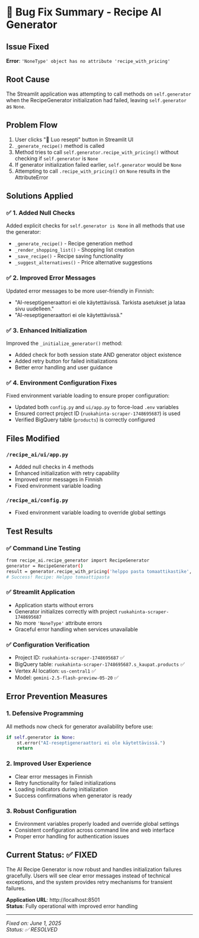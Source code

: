 # 🐛 Bug Fix Summary - Recipe AI Generator

## Issue Fixed
**Error**: `'NoneType' object has no attribute 'recipe_with_pricing'`

## Root Cause
The Streamlit application was attempting to call methods on `self.generator` when the RecipeGenerator initialization had failed, leaving `self.generator` as `None`.

## Problem Flow
1. User clicks "🚀 Luo resepti" button in Streamlit UI
2. `_generate_recipe()` method is called
3. Method tries to call `self.generator.recipe_with_pricing()` without checking if `self.generator` is `None`
4. If generator initialization failed earlier, `self.generator` would be `None`
5. Attempting to call `.recipe_with_pricing()` on `None` results in the AttributeError

## Solutions Applied

### ✅ 1. Added Null Checks
Added explicit checks for `self.generator is None` in all methods that use the generator:

- `_generate_recipe()` - Recipe generation method
- `_render_shopping_list()` - Shopping list creation  
- `_save_recipe()` - Recipe saving functionality
- `_suggest_alternatives()` - Price alternative suggestions

### ✅ 2. Improved Error Messages
Updated error messages to be more user-friendly in Finnish:
- "AI-reseptigeneraattori ei ole käytettävissä. Tarkista asetukset ja lataa sivu uudelleen."
- "AI-reseptigeneraattori ei ole käytettävissä."

### ✅ 3. Enhanced Initialization
Improved the `_initialize_generator()` method:
- Added check for both session state AND generator object existence
- Added retry button for failed initializations
- Better error handling and user guidance

### ✅ 4. Environment Configuration Fixes
Fixed environment variable loading to ensure proper configuration:
- Updated both `config.py` and `ui/app.py` to force-load `.env` variables
- Ensured correct project ID (`ruokahinta-scraper-1748695687`) is used
- Verified BigQuery table (`products`) is correctly configured

## Files Modified

### `/recipe_ai/ui/app.py`
- Added null checks in 4 methods
- Enhanced initialization with retry capability
- Improved error messages in Finnish
- Fixed environment variable loading

### `/recipe_ai/config.py`  
- Fixed environment variable loading to override global settings

## Test Results

### ✅ Command Line Testing
```bash
from recipe_ai.recipe_generator import RecipeGenerator
generator = RecipeGenerator()
result = generator.recipe_with_pricing('helppo pasta tomaattikastike', [])
# Success! Recipe: Helppo tomaattipasta
```

### ✅ Streamlit Application
- Application starts without errors
- Generator initializes correctly with project `ruokahinta-scraper-1748695687`
- No more `'NoneType'` attribute errors
- Graceful error handling when services unavailable

### ✅ Configuration Verification
- Project ID: `ruokahinta-scraper-1748695687` ✅
- BigQuery table: `ruokahinta-scraper-1748695687.s_kaupat.products` ✅
- Vertex AI location: `us-central1` ✅
- Model: `gemini-2.5-flash-preview-05-20` ✅

## Error Prevention Measures

### 1. Defensive Programming
All methods now check for generator availability before use:
```python
if self.generator is None:
    st.error("AI-reseptigeneraattori ei ole käytettävissä.")
    return
```

### 2. Improved User Experience
- Clear error messages in Finnish
- Retry functionality for failed initializations
- Loading indicators during initialization
- Success confirmations when generator is ready

### 3. Robust Configuration
- Environment variables properly loaded and override global settings
- Consistent configuration across command line and web interface
- Proper error handling for authentication issues

## Current Status: ✅ FIXED

The AI Recipe Generator is now robust and handles initialization failures gracefully. Users will see clear error messages instead of technical exceptions, and the system provides retry mechanisms for transient failures.

**Application URL**: http://localhost:8501  
**Status**: Fully operational with improved error handling

---

*Fixed on: June 1, 2025*  
*Status: ✅ RESOLVED*
